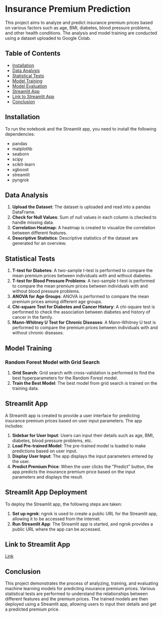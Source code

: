 # Insurance Premium Prediction  
  
This project aims to analyze and predict insurance premium prices based on various factors such as age, BMI, diabetes, blood pressure problems, and other health conditions. The analysis and model training are conducted using a dataset uploaded to Google Colab.  
  
## Table of Contents  
- [Installation](#installation)  
- [Data Analysis](#data-analysis)  
- [Statistical Tests](#statistical-tests)  
- [Model Training](#model-training)  
- [Model Evaluation](#model-evaluation)  
- [Streamlit App](#streamlit-app)  
- [Link to Streamlit App](#link-to-streamlit-app)  
- [Conclusion](#conclusion)  

  
## Installation  
  
To run the notebook and the Streamlit app, you need to install the following dependencies:  
  
- pandas  
- matplotlib  
- seaborn  
- scipy  
- scikit-learn  
- xgboost  
- streamlit  
- pyngrok  
  
## Data Analysis  
  
1. **Upload the Dataset**: The dataset is uploaded and read into a pandas DataFrame.  
2. **Check for Null Values**: Sum of null values in each column is checked to handle missing data.  
3. **Correlation Heatmap**: A heatmap is created to visualize the correlation between different features.  
4. **Descriptive Statistics**: Descriptive statistics of the dataset are generated for an overview.  
  
## Statistical Tests  
  
1. **T-test for Diabetes**: A two-sample t-test is performed to compare the mean premium prices between individuals with and without diabetes.  
2. **T-test for Blood Pressure Problems**: A two-sample t-test is performed to compare the mean premium prices between individuals with and without blood pressure problems.  
3. **ANOVA for Age Groups**: ANOVA is performed to compare the mean premium prices among different age groups.  
4. **Chi-square Test for Diabetes and Cancer History**: A chi-square test is performed to check the association between diabetes and history of cancer in the family.  
5. **Mann-Whitney U Test for Chronic Diseases**: A Mann-Whitney U test is performed to compare the premium prices between individuals with and without chronic diseases.  
  
## Model Training  
  
### Random Forest Model with Grid Search  
  
1. **Grid Search**: Grid search with cross-validation is performed to find the best hyperparameters for the Random Forest model.  
2. **Train the Best Model**: The best model from grid search is trained on the training data.  
  
## Streamlit App  
  
A Streamlit app is created to provide a user interface for predicting insurance premium prices based on user input parameters. The app includes:  
  
1. **Sidebar for User Input**: Users can input their details such as age, BMI, diabetes, blood pressure problems, etc.  
2. **Load Pre-trained Model**: The pre-trained model is loaded to make predictions based on user input.  
3. **Display User Input**: The app displays the input parameters entered by the user.  
4. **Predict Premium Price**: When the user clicks the "Predict" button, the app predicts the insurance premium price based on the input parameters and displays the result.  
  
## Streamlit App Deployment  
  
To deploy the Streamlit app, the following steps are taken:  
  
1. **Set up ngrok**: ngrok is used to create a public URL for the Streamlit app, allowing it to be accessed from the internet.  
2. **Run Streamlit App**: The Streamlit app is started, and ngrok provides a public URL where the app can be accessed.  
  
## Link to Streamlit App  
  
[Link](https://1def-34-139-50-183.ngrok-free.app/) 
  
## Conclusion  
  
This project demonstrates the process of analyzing, training, and evaluating machine learning models for predicting insurance premium prices. Various statistical tests are performed to understand the relationships between different features and the premium prices. The trained models are then deployed using a Streamlit app, allowing users to input their details and get a predicted premium price.  
